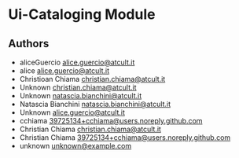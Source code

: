 # Ui-Cataloging Module
## Authors
* aliceGuercio [alice.guercio@atcult.it](alice.guercio@atcult.it)
* alice [alice.guercio@atcult.it](alice.guercio@atcult.it)
* Christioan Chiama [christian.chiama@atcult.it](christian.chiama@atcult.it)
* Unknown [christian.chiama@atcult.it](christian.chiama@atcult.it)
* Unknown [natascia.bianchini@atcult.it](natascia.bianchini@atcult.it)
* Natascia Bianchini [natascia.bianchini@atcult.it](natascia.bianchini@atcult.it)
* Unknown [alice.guercio@atcult.it](alice.guercio@atcult.it)
* cchiama [39725134+cchiama@users.noreply.github.com](39725134+cchiama@users.noreply.github.com)
* Christian Chiama [christian.chiama@atcult.it](christian.chiama@atcult.it)
* Christian Chiama [39725134+cchiama@users.noreply.github.com](39725134+cchiama@users.noreply.github.com)
* unknown [unknown@example.com](unknown@example.com)
